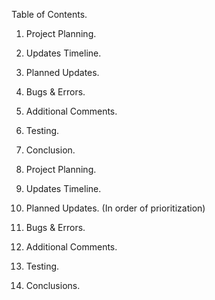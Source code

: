

Table of Contents.
1. Project Planning.
2. Updates Timeline.
3. Planned Updates.
4. Bugs & Errors.
5. Additional Comments.
6. Testing.
7. Conclusion.
1. Project Planning.


2. Updates Timeline.

3. Planned Updates. (In order of prioritization)

4. Bugs & Errors.

5. Additional Comments.

6. Testing.

7. Conclusions.